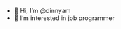 - 👋 Hi, I’m @dinnyam
- 👀 I’m interested in job programmer

<!---
dinnyam/dinnyam is a ✨ special ✨ repository because its `README.md` (this file) appears on your GitHub profile.
You can click the Preview link to take a look at your changes.
--->
